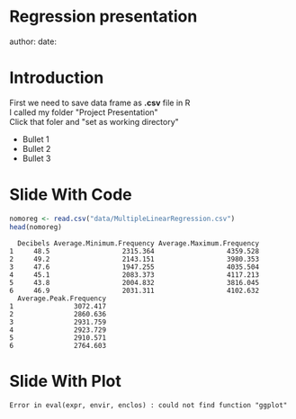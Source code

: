 Regression presentation
========================================================
author: 
date: 

Introduction
========================================================

First we need to save data frame as **.csv** file in R  
I called my folder "Project Presentation"  
Click that foler and "set as working directory"  



- Bullet 1
- Bullet 2
- Bullet 3

Slide With Code
========================================================


```r
nomoreg <- read.csv("data/MultipleLinearRegression.csv")
head(nomoreg)
```

```
  Decibels Average.Minimum.Frequency Average.Maximum.Frequency
1     48.5                  2315.364                  4359.528
2     49.2                  2143.151                  3980.353
3     47.6                  1947.255                  4035.504
4     45.1                  2083.373                  4117.213
5     43.8                  2004.832                  3816.045
6     46.9                  2031.311                  4102.632
  Average.Peak.Frequency
1               3072.417
2               2860.636
3               2931.759
4               2923.729
5               2910.571
6               2764.603
```


Slide With Plot
========================================================




```
Error in eval(expr, envir, enclos) : could not find function "ggplot"
```
